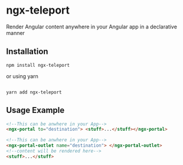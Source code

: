 # ngx-teleport

Render Angular content anywhere in your Angular app in a declarative manner

## Installation

```shell
npm install ngx-teleport
```

or using yarn

```shell

yarn add ngx-teleport

```

## Usage Example

```html
<!--This can be anwhere in your App-->
<ngx-portal to="destination"> <stuff>...</stuff></ngx-portal>

<!--This can be anwhere in your App-->
<ngx-portal-outlet name="destination"> </ngx-portal-outlet>
<!--content will be rendered here-->
<stuff>...</stuff>
```
